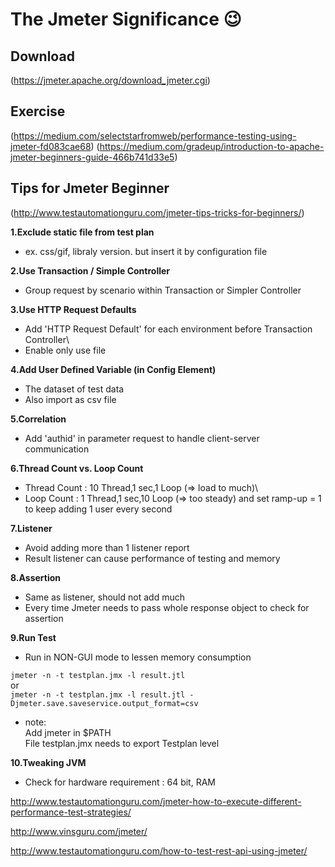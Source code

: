 
# The Jmeter Significance :wink:

## Download
(https://jmeter.apache.org/download_jmeter.cgi)

## Exercise
(https://medium.com/selectstarfromweb/performance-testing-using-jmeter-fd083cae68)
(https://medium.com/gradeup/introduction-to-apache-jmeter-beginners-guide-466b741d33e5)

## Tips for Jmeter Beginner
(http://www.testautomationguru.com/jmeter-tips-tricks-for-beginners/)

**1.Exclude static file from test plan** 

- ex. css/gif, libraly version. but insert it by configuration file

**2.Use Transaction / Simple Controller**

- Group request by scenario within Transaction or Simpler Controller

**3.Use HTTP Request Defaults**

- Add 'HTTP Request Default' for each environment before Transaction Controller\
- Enable only use file

**4.Add User Defined Variable (in Config Element)**

- The dataset of test data
- Also import as csv file

**5.Correlation**

- Add 'authid' in parameter request to handle client-server communication

**6.Thread Count vs. Loop Count**

- Thread Count : 10 Thread,1 sec,1 Loop  (=> load to much)\
- Loop Count   : 1  Thread,1 sec,10 Loop (=> too steady) and set ramp-up = 1 to keep adding 1 user every second

**7.Listener**

- Avoid adding more than 1 listener report
- Result listener can cause performance of testing and memory

**8.Assertion**

- Same as listener, should not add much
- Every time Jmeter needs to pass whole response object to check for assertion

**9.Run Test**

- Run in NON-GUI mode to lessen memory consumption

`jmeter -n -t testplan.jmx -l result.jtl`\
or\
`jmeter -n -t testplan.jmx -l result.jtl -Djmeter.save.saveservice.output_format=csv`

- note:\
  Add jmeter in $PATH\
  File testplan.jmx needs to export Testplan level

**10.Tweaking JVM**

- Check for hardware requirement : 64 bit, RAM




http://www.testautomationguru.com/jmeter-how-to-execute-different-performance-test-strategies/

http://www.vinsguru.com/jmeter/

http://www.testautomationguru.com/how-to-test-rest-api-using-jmeter/

